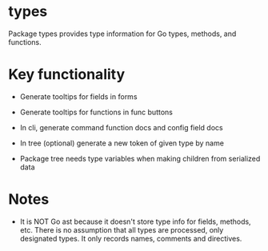 # types

Package types provides type information for Go types, methods, and functions.

# Key functionality

* Generate tooltips for fields in forms

* Generate tooltips for functions in func buttons

* In cli, generate command function docs and config field docs

* In tree (optional) generate a new token of given type by name

* Package tree needs type variables when making children from serialized data

# Notes

* It is NOT Go ast because it doesn't store type info for fields, methods, etc.  There is no assumption that all types are processed, only designated types.  It only records names, comments and directives.
